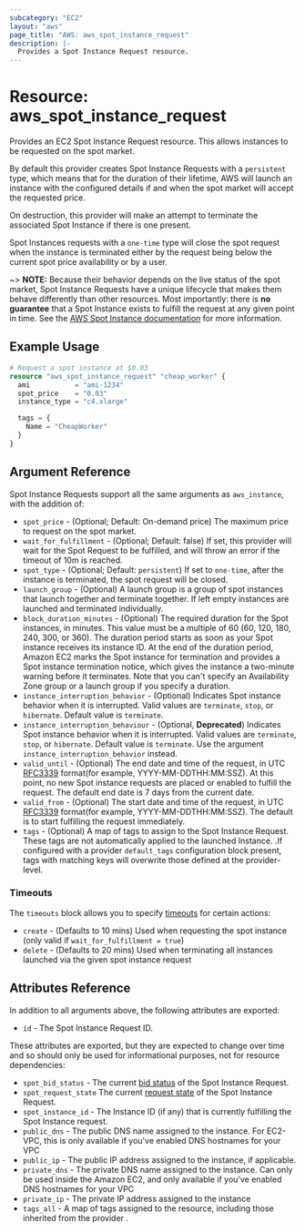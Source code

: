 ```yaml
---
subcategory: "EC2"
layout: "aws"
page_title: "AWS: aws_spot_instance_request"
description: |-
  Provides a Spot Instance Request resource.
---
```


# Resource: aws_spot_instance_request

Provides an EC2 Spot Instance Request resource. This allows instances to be
requested on the spot market.

By default this provider creates Spot Instance Requests with a `persistent` type,
which means that for the duration of their lifetime, AWS will launch an
instance with the configured details if and when the spot market will accept
the requested price.

On destruction, this provider will make an attempt to terminate the associated Spot
Instance if there is one present.

Spot Instances requests with a `one-time` type will close the spot request
when the instance is terminated either by the request being below the current spot
price availability or by a user.

~> **NOTE:** Because their behavior depends on the live status of the spot
market, Spot Instance Requests have a unique lifecycle that makes them behave
differently than other resources. Most importantly: there is __no
guarantee__ that a Spot Instance exists to fulfill the request at any given
point in time. See the [AWS Spot Instance
documentation](https://docs.aws.amazon.com/AWSEC2/latest/UserGuide/using-spot-instances.html)
for more information.


## Example Usage

```terraform
# Request a spot instance at $0.03
resource "aws_spot_instance_request" "cheap_worker" {
  ami           = "ami-1234"
  spot_price    = "0.03"
  instance_type = "c4.xlarge"

  tags = {
    Name = "CheapWorker"
  }
}
```

## Argument Reference

Spot Instance Requests support all the same arguments as
`aws_instance`, with the addition of:

* `spot_price` - (Optional; Default: On-demand price) The maximum price to request on the spot market.
* `wait_for_fulfillment` - (Optional; Default: false) If set, this provider will
  wait for the Spot Request to be fulfilled, and will throw an error if the
  timeout of 10m is reached.
* `spot_type` - (Optional; Default: `persistent`) If set to `one-time`, after
  the instance is terminated, the spot request will be closed.
* `launch_group` - (Optional) A launch group is a group of spot instances that launch together and terminate together.
  If left empty instances are launched and terminated individually.
* `block_duration_minutes` - (Optional) The required duration for the Spot instances, in minutes. This value must be a multiple of 60 (60, 120, 180, 240, 300, or 360).
  The duration period starts as soon as your Spot instance receives its instance ID. At the end of the duration period, Amazon EC2 marks the Spot instance for termination and provides a Spot instance termination notice, which gives the instance a two-minute warning before it terminates.
  Note that you can't specify an Availability Zone group or a launch group if you specify a duration.
* `instance_interruption_behavior` - (Optional) Indicates Spot instance behavior when it is interrupted. Valid values are `terminate`, `stop`, or `hibernate`. Default value is `terminate`.
* `instance_interruption_behaviour` - (Optional, **Deprecated**) Indicates Spot instance behavior when it is interrupted. Valid values are `terminate`, `stop`, or `hibernate`. Default value is `terminate`. Use the argument `instance_interruption_behavior` instead.
* `valid_until` - (Optional) The end date and time of the request, in UTC [RFC3339](https://tools.ietf.org/html/rfc3339#section-5.8) format(for example, YYYY-MM-DDTHH:MM:SSZ). At this point, no new Spot instance requests are placed or enabled to fulfill the request. The default end date is 7 days from the current date.
* `valid_from` - (Optional) The start date and time of the request, in UTC [RFC3339](https://tools.ietf.org/html/rfc3339#section-5.8) format(for example, YYYY-MM-DDTHH:MM:SSZ). The default is to start fulfilling the request immediately.
* `tags` - (Optional) A map of tags to assign to the Spot Instance Request. These tags are not automatically applied to the launched Instance. .If configured with a provider `default_tags` configuration block present, tags with matching keys will overwrite those defined at the provider-level.

### Timeouts

The `timeouts` block allows you to specify [timeouts](https://www.terraform.io/docs/configuration/blocks/resources/syntax.html#operation-timeouts) for certain actions:

* `create` - (Defaults to 10 mins) Used when requesting the spot instance (only valid if `wait_for_fulfillment = true`)
* `delete` - (Defaults to 20 mins) Used when terminating all instances launched via the given spot instance request

## Attributes Reference

In addition to all arguments above, the following attributes are exported:

* `id` - The Spot Instance Request ID.

These attributes are exported, but they are expected to change over time and so
should only be used for informational purposes, not for resource dependencies:

* `spot_bid_status` - The current [bid
  status](https://docs.aws.amazon.com/AWSEC2/latest/UserGuide/spot-bid-status.html)
  of the Spot Instance Request.
* `spot_request_state` The current [request
  state](https://docs.aws.amazon.com/AWSEC2/latest/UserGuide/spot-requests.html#creating-spot-request-status)
  of the Spot Instance Request.
* `spot_instance_id` - The Instance ID (if any) that is currently fulfilling
  the Spot Instance request.
* `public_dns` - The public DNS name assigned to the instance. For EC2-VPC, this
  is only available if you've enabled DNS hostnames for your VPC
* `public_ip` - The public IP address assigned to the instance, if applicable.
* `private_dns` - The private DNS name assigned to the instance. Can only be
  used inside the Amazon EC2, and only available if you've enabled DNS hostnames
  for your VPC
* `private_ip` - The private IP address assigned to the instance
* `tags_all` - A map of tags assigned to the resource, including those inherited from the provider .

